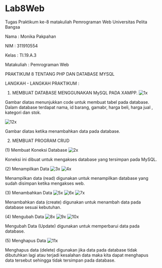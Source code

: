 # Lab8Web
Tugas Praktikum ke-8 matakuliah Pemrograman Web Universitas Pelita Bangsa  

Nama : Monika Pakpahan

NIM : 311910554

Kelas : TI.19.A.3

Matakuliah : Pemrograman Web

PRAKTIKUM 8 TENTANG PHP DAN DATABASE MYSQL

LANGKAH - LANGKAH PRAKTIKUM :

1. MEMBUAT DATABASE MENGGUNAKAN MySQL PADA XAMPP.
![1x](https://user-images.githubusercontent.com/59879254/120357215-63ca1780-c32f-11eb-8e26-d82a1a22e4b5.png)

Gambar diatas menunjukkan code untuk membuat tabel pada database. Dalam database terdapat nama, id barang, gamabr, harga beli, harga jual , kategori dan stok.

![12x](https://user-images.githubusercontent.com/59879254/120357347-8bb97b00-c32f-11eb-935a-bc3aea6ea9c3.png)

Gambar diatas ketika menambahkan data pada database.

2. MEMBUAT PROGRAM CRUD

(1) Membuat Koneksi Database
![2x](https://user-images.githubusercontent.com/59879254/120357882-1d28ed00-c330-11eb-95e7-eda96d3fca51.png)

Koneksi ini dibuat untuk mengakses database yang tersimpan pada MySQL.

(2) Menampilkan Data
![3x](https://user-images.githubusercontent.com/59879254/120358331-91fc2700-c330-11eb-8a6d-411ca1a30417.png)
![4x](https://user-images.githubusercontent.com/59879254/120358363-9a546200-c330-11eb-8b09-3152af8bac9b.png)

Menampilkan data (read) digunakan untuk menampilkan database yang sudah disimpan ketika mengakses web. 

(3) Menambahkan Data
![5x](https://user-images.githubusercontent.com/59879254/120358634-e8696580-c330-11eb-869c-209bc70615ad.png)
![6x](https://user-images.githubusercontent.com/59879254/120358697-fdde8f80-c330-11eb-864d-536ff384ff1a.png)
![7x](https://user-images.githubusercontent.com/59879254/120358776-15b61380-c331-11eb-8cf2-22866faf5247.png)

Menambahkan data (create) digunakan untuk menambah data pada database sesuai kebutuhan.

(4) Mengubah Data
![8x](https://user-images.githubusercontent.com/59879254/120359015-688fcb00-c331-11eb-8129-73ea6e6ee1d0.png)
![9x](https://user-images.githubusercontent.com/59879254/120359036-6f1e4280-c331-11eb-80f6-f0085dae2f0e.png)
![10x](https://user-images.githubusercontent.com/59879254/120359070-75acba00-c331-11eb-86cc-a41612c63ccd.png)

Mengubah Data (Update) digunakan untuk memperbarui data pada database.

(5) Menghapus Data
![11x](https://user-images.githubusercontent.com/59879254/120359232-a42a9500-c331-11eb-8086-02567ba9c0f3.png)

Menghapus data (delete) digunakan jika data pada database tidak dibutuhkan lagi atau terjadi kesalahan data maka  kita dapat menghapus data tersebut sehingga tidak tersimpan pada database.
